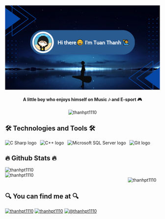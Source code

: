 ![MasterHead](https://github.com/thanhpt1110/thanhpt1110/blob/master/cover.png)
<h4 align="center">A little boy who enjoys himself on Music 🎶 and E-sport 🎮</h4>

<p align="center"> <img src="https://komarev.com/ghpvc/?username=thanhpt1110&label=Visitors&color=38ba5e&style=plastic" alt="thanhpt1110" width = "150" height =/> </p>
    
<h2 align="left">🛠 Technologies and Tools 🛠</h2>
<span><img src="https://img.shields.io/badge/C%20Sharp-282C34?logo=c-sharp&logoColor=239120" alt="C Sharp logo" title="C Sharp" height="25" /></span>
&nbsp;
<span><img src="https://img.shields.io/badge/C++-282C34?logo=cplusplus&logoColor=00599C" alt="C++ logo" title="C++" height="25" /></span>
&nbsp;
<span><img src="https://img.shields.io/badge/Microsoft%20SQL%20Server-282C34?logo=microsoft-sql-server&logoColor=CC2927" alt="Microsoft SQL Server logo" title="Microsoft SQL Server" height="25" /></span>
&nbsp;
<span><img src="https://img.shields.io/badge/Git-282C34?logo=git&logoColor=F05032" alt="Git logo" title="Git" height="25" /></span>
&nbsp;

<h2 align="left">🔥 Github Stats 🔥</h2>
<p><img width="400" align="left" src="https://github-readme-stats.vercel.app/api/top-langs?username=thanhpt1110&show_icons=true&text_color=ffffff&bg_color=000000&hide_border=true&locale=en&layout=compact" alt="thanhpt1110" /></p>
<p>&nbsp;<img width="400"align="left" src="https://github-readme-stats.vercel.app/api?username=thanhpt1110&show_icons=true&title_color=FF7F01&text_color=ffffff&bg_color=000000&hide_border=true&locale=en" alt="thanhpt1110" /></p>
<p><img width="820"align="center" src="https://github-readme-streak-stats.herokuapp.com/?user=thanhpt1110&theme=highcontrast" alt="thanhpt1110" /></p>

<h2 align="left">🔍 You can find me at 🔍</h2>
<p align="left">
    <a href="https://fb.com/thanhpt1110" target="blank"><img align="center" src="https://raw.githubusercontent.com/rahuldkjain/github-profile-readme-generator/master/src/images/icons/Social/facebook.svg" alt="thanhpt1110" height="30" width="40" /></a>
    <a href="https://instagram.com/thanhpt1110" target="blank"><img align="center" src="https://raw.githubusercontent.com/rahuldkjain/github-profile-readme-generator/master/src/images/icons/Social/instagram.svg" alt="thanhpt1110" height="30" width="40" /></a>
    <a href="https://www.youtube.com/@thanhpt1110" target="blank"><img align="center" src="https://raw.githubusercontent.com/rahuldkjain/github-profile-readme-generator/master/src/images/icons/Social/youtube.svg" alt="@thanhpt1110" height="30" width="40" /></a>
</p>
